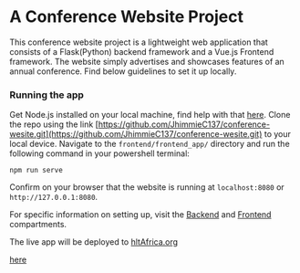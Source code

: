 # A Conference Website Project

This conference website project is a lightweight web application that consists of a Flask(Python) backend framework and a Vue.js Frontend framework. The website simply advertises and showcases features of an annual conference. Find below guidelines to set it up locally.


### Running the app
Get Node.js installed on your local machine, find help with that [here](./frontend/README.md). Clone the repo using the link [https://github.com/JhimmieC137/conference-wesite.git](https://github.com/JhimmieC137/conference-wesite.git) to your local device. Navigate to the `frontend/frontend_app/` directory and run the following command in your powershell terminal:

`npm run serve`

Confirm on your browser that the website is running at `localhost:8080` or `http://127.0.0.1:8080`.

For specific information on setting up, visit the [Backend](./backend/README.md) and [Frontend](./frontend/RREADME.md) compartments.


The live app will be deployed to [hltAfrica.org](hltAfrica.org)

[here]()
